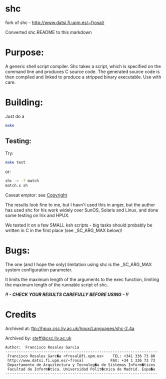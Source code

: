 # shc
fork of shc - http://www.datsi.fi.upm.es/~frosal/

Converted shc.README to this markdown

# Purpose:

A generic shell script compiler. Shc takes a script, which is specified on the
command line and produces C source code. The generated source code is then
compiled and linked to produce a stripped binary executable. Use with care.

# Building:

Just do a

```bash
make
```


## Testing:

Try:

```bash
make test
```

or:

```bash
shc -v -f match
match.x sh
```

Caveat emptor: see [Copyright](Copying)

The results look fine to me, but I havn't used this in anger, but the author
has used shc for his work widely over SunOS, Solaris and Linux, and done some
testing on Irix and HPUX.

We tested it on a few SMALL ksh scripts - big tasks should probably be written
in C in the first place (see _SC_ARG_MAX below)!


# Bugs:

The one (and I hope the only) limitation using shc is the _SC_ARG_MAX system
configuration parameter.

It limits the maximum length of the arguments to the exec function, limiting
the maximum length of the runnable script of shc.

***!! - CHECK YOUR RESULTS CAREFULLY BEFORE USING - !!***

# Credits

Archived at: ftp://hpux.csc.liv.ac.uk/hpux/Languages/shc-2.4a

Archived by: steff@csc.liv.ac.uk

```
Author:  Francisco Rosales Garcia
--------------------------------------------------------------------
 Francisco Rosales Garc�a <frosal@fi.upm.es>    TEL: +341 336 73 80
 http://www.datsi.fi.upm.es/~frosal            FAX: +34 1 336 73 73
 Departamento de Arquitectura y Tecnolog�a de Sistemas Inform�ticos
 Facultad de Inform�tica. Universidad Polit�cnica de Madrid. Espa�a
--------------------------------------------------------------------
```
